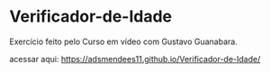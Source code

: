 # Verificador-de-Idade
Exercício feito pelo Curso em vídeo com Gustavo Guanabara.

acessar aqui: https://adsmendees11.github.io/Verificador-de-Idade/
